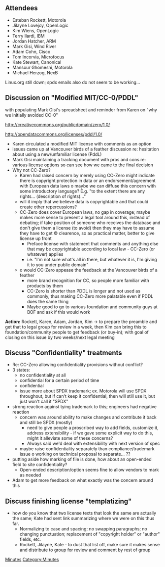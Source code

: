 ## Attendees

  - Esteban Rockett, Motorola
  - Jilayne Lovejoy, OpenLogic
  - Kim Wiens, OpenLogic
  - Terry Ilardi, IBM
  - Jordan Hatcher, ARM
  - Mark Gisi, Wind River
  - Adam Cohn, Cisco
  - Tom Incorvia, Microfocus
  - Kate Stewart, Canonical
  - Mansour Ghomeshi, Motorola
  - Michael Herzog, NexB

Linux.org still down; spdx emails also do not seem to be working…

## Discussion on "Modified MIT/CC-0/PDDL"

with populating Mark Gisi's spreadsheet and reminder from Karen on "why
we initially avoided CC-0"

<http://creativecommons.org/publicdomain/zero/1.0/>

<http://opendatacommons.org/licenses/pddl/1.0/>

  - Karen circulated a modified MIT license with comments as an option
  - issues came up at Vancouver birds of a feather discussion re:
    hesitation about using a new/unfamiliar license (PddL)
  - Mark Gisi maintaining a tracking document with pros and cons re:
    various license options so can see how we came to the final decision
  - Why not CC-Zero?
      - Karen had raised concern by merely using CC-Zero might indicate
        there is copyright protection in data or an
        endorsement/agreement with European data laws o maybe we can
        diffuse this concern with some introductory language? E.g. "to
        the extent there are any rights… (description of rights)…"
      - will it imply that we believe data is copyrightable and that
        could create other repercussions?
      - CC-Zero does cover European laws, no gap in coverage; maybe
        makes more sense to present a legal tool around this, instead of
        debating; if take position of someone who receives the database
        and don't give them a license (to avoid) then they may have to
        assume they have to get © clearence, so as practical matter,
        better to give license up front
          - Preface license with statement that comments and anything
            else that may be copyrightable according to local law -
            CC-Zero (or whatever) applies
          - i.e. "I'm not sure what's all in there, but whatever it is,
            I'm giving it to you under public domain"
      - o would CC-Zero appease the feedback at the Vancouver birds of a
        feather
          - more brand recognition for CC, so people more familiar with
            products by them
          - CC-Zero is shorter than PDDL is longer and not used as
            commonly, thus making CC-Zero more palatable even if PDDL
            does the same thing
          - Maybe good to go to various foundation and community guys at
            BOF and ask if this would work

**Action:** Rockett, Karen, Adam, Jordan, Kim → to prepare the preamble
and get that to legal group for review in a week, then Kim can bring
this to foundation/community people to get feedback (or buy-in); with
goal of closing on this issue by two weeks/next legal meeting

## Discuss "Confidentiality" treatments

  - Re: CC-Zero allowing confidentiality provisions without conflict?
  - 3 states:
      - no confidentiality at all
      - confidential for a certain period of time
      - confidential
      - issue more about SPDX trademark; ex. Motorola will use SPDX
        throughout, but if can't keep it confidential, then will still
        use it, but just won't call it "SPDX"
  - strong reaction against tying trademark to this; engineers had
    negative reaction
      - concern was around ability to make changes and contribute it
        back and still be SPDX (mostly)
          - need to give people a proscribed way to add fields,
            customize it, address extensibility - if we gave some
            explicit way to do this, might it alleviate some of these
            concerns?
          - Always said we'd deal with extensibility with next version
            of spec
      - maybe raise confidentiality separately than compliance/trademark
        issue o working on technical proposal to separate… ??
  - putting aside how marking of file is done, how about an open-ended
    field to site confidentiality?
      - Open-ended description/option seems fine to allow vendors to
        mark as needed
  - Adam to get more feedback on what exactly was the concern around
    this

## Discuss finishing license "templatizing"

  - how do you know that two license texts that look the same are
    actually the same; Kate had sent link summarizing where we were on
    this thus far.
      - Normalizing to case and spacing; no swapping paragraphs; no
        changing punctuation; replacement of "copyright holder" or
        "author" fields, etc.
      - Rockett, Jilayne, Kate - to dust that list off, make sure it
        makes sense and distribute to group for review and comment by
        rest of group

[Minutes](Category:Legal "wikilink")
[Category:Minutes](Category:Minutes "wikilink")
